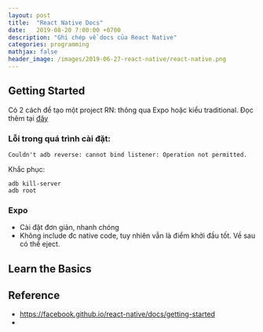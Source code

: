```yaml
---
layout: post
title:  "React Native Docs"
date:   2019-08-20 7:00:00 +0700
description: "Ghi chép về docs của React Native"
categories: programming 
mathjax: false
header_image: /images/2019-06-27-react-native/react-native.png
---
```


## Getting Started

Có 2 cách để tạo một project RN: thông qua Expo hoặc kiểu traditional. Đọc thêm tại [đây](https://facebook.github.io/react-native/docs/getting-started)

### Lỗi trong quá trình cài đặt:
```
Couldn't adb reverse: cannot bind listener: Operation not permitted.
```
Khắc phục: 
```
adb kill-server
adb root
```

### Expo
- Cài đặt đơn giản, nhanh chóng
- Không include đc native code, tuy nhiên vẫn là điểm khởi đầu tốt. Về sau có thể eject.

## Learn the Basics



## Reference
- https://facebook.github.io/react-native/docs/getting-started
- 